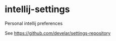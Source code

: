 # intellij-settings
Personal intellij preferences

See https://github.com/develar/settings-repository
